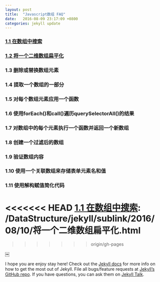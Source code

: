 ```yaml
---
layout: post
title:  "Javascript数组 FAQ"
date:   2016-08-09 23:17:09 +0800
categories: jekyll update
---
```

### [1.1 在数组中搜索][1.1 在数组中搜索]

### [1.2 将一个二维数组扁平化][1.2 将一个二维数组扁平化]

### 1.3 删除或替换数组元素

### 1.4 提取一个数组的一部分

### 1.5 对每个数组元素应用一个函数

### 1.6 使用forEach()和call()遍历querySelectorAll()的结果

### 1.7 对数组中的每个元素执行一个函数并返回一个新数组

### 1.8 创建一个过滤后的数组

### 1.9 验证数组内容

### 1.10 使用一个关联数组来存储表单元素名和值

### 1.11 使用解构赋值简化代码

<<<<<<< HEAD
[1.1 在数组中搜索]: /DataStructure/jekyll/sublink/2016/08/10/将一个二维数组扁平化.html
=======
[1.1 在数组中搜索]: /DataStructure/jekyll/sublink/2016/08/14/在数组中搜索.html
>>>>>>> origin/gh-pages

[1.2 将一个二维数组扁平化]: /DataStructure/jekyll/sublink/2016/08/10/将一个二维数组扁平化.html






























































































￼
















































I hope you are enjoy stay here!
Check out the [Jekyll docs][jekyll-docs] for more info on how to get the most out of Jekyll. File all bugs/feature requests at [Jekyll’s GitHub repo][jekyll-gh]. If you have questions, you can ask them on [Jekyll Talk][jekyll-talk].

[jekyll-docs]: http://jekyllrb.com/docs/home
[jekyll-gh]:   https://github.com/jekyll/jekyll
[jekyll-talk]: https://talk.jekyllrb.com/
